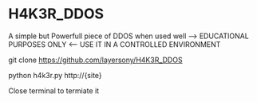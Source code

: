# H4K3R_DDOS
A simple but Powerfull piece of DDOS when used well --> EDUCATIONAL PURPOSES ONLY <-- USE IT IN A CONTROLLED ENVIRONMENT


git clone https://github.com/layersony/H4K3R_DDOS

python h4k3r.py http://{site}

Close terminal to termiate it
